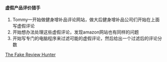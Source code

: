 #### 虚假产品评价猎手
1. Tommy一开始做健身增补品评论网站，做大后健身增补品公司们开始在上面写虚假评论
1. 开始想办法处理这些虚假评论，发现amazon网站也有同样的问题
1. 开始写专门的电脑程序来过滤可能的虚假评论，然后给出一个过滤后的评论分数

[The Fake Review Hunter](https://www.npr.org/sections/money/2018/06/27/623990036/episode-850-the-fake-review-hunter)